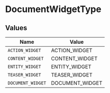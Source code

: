 # DocumentWidgetType


## Values

| Name              | Value             |
| ----------------- | ----------------- |
| `ACTION_WIDGET`   | ACTION_WIDGET     |
| `CONTENT_WIDGET`  | CONTENT_WIDGET    |
| `ENTITY_WIDGET`   | ENTITY_WIDGET     |
| `TEASER_WIDGET`   | TEASER_WIDGET     |
| `DOCUMENT_WIDGET` | DOCUMENT_WIDGET   |